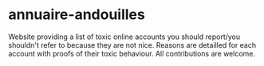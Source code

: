 # annuaire-andouilles
Website providing a list of toxic online accounts you should report/you shouldn't refer to because they are not nice. Reasons are detailled for each account with proofs of their toxic behaviour. All contributions are welcome.
